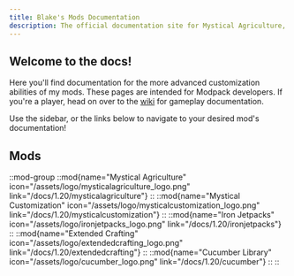 ```yaml
---
title: Blake's Mods Documentation
description: The official documentation site for Mystical Agriculture, Mystical Customization, Iron Jetpacks and Extended Crafting.
---
```


## Welcome to the docs! 

Here you'll find documentation for the more advanced customization abilities of my mods. These pages are intended for Modpack developers. If you're a player, head on over to the [wiki](../../wiki) for gameplay documentation.

Use the sidebar, or the links below to navigate to your desired mod's documentation!

## Mods

::mod-group
  ::mod{name="Mystical Agriculture" icon="/assets/logo/mysticalagriculture_logo.png" link="/docs/1.20/mysticalagriculture"}
  ::
  ::mod{name="Mystical Customization" icon="/assets/logo/mysticalcustomization_logo.png" link="/docs/1.20/mysticalcustomization"}
  ::
  ::mod{name="Iron Jetpacks" icon="/assets/logo/ironjetpacks_logo.png" link="/docs/1.20/ironjetpacks"}
  ::
  ::mod{name="Extended Crafting" icon="/assets/logo/extendedcrafting_logo.png" link="/docs/1.20/extendedcrafting"}
  ::
  ::mod{name="Cucumber Library" icon="/assets/logo/cucumber_logo.png" link="/docs/1.20/cucumber"}
  ::
::

